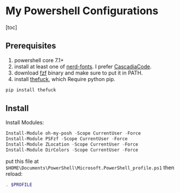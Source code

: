 # My Powershell Configurations

[toc]

## Prerequisites

1. powershell core 7.1+
2. install at least one of [nerd-fonts](https://github.com/ryanoasis/nerd-fonts/releases). I prefer [CascadiaCode](https://github.com/ryanoasis/nerd-fonts/releases/v2.1.0/CascadiaCode.zip).
3. download [fzf](https://github.com/junegunn/fzf/releases) binary and make sure to put it in PATH.
4. install [thefuck](https://github.com/nvbn/thefuck), which Require python pip.

```powershell
pip install thefuck
```

## Install

Install Modules:

```powershell
Install-Module oh-my-posh -Scope CurrentUser -Force
Install-Module PSFzf -Scope CurrentUser -Force
Install-Module ZLocation -Scope CurrentUser -Force
Install-Module DirColors -Scope CurrentUser -Force
```

put this file at `$HOME\Documents\PowerShell\Microsoft.PowerShell_profile.ps1` then reload:

```powershell
. $PROFILE
```
